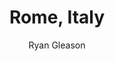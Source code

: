 ---
title: Rome, Italy
author: Ryan Gleason
publishDate: 2021-03-02 00:00:00
img: '/assets/destinations/rome.jpg'
img_alt: Iridescent ripples of a bright blue and pink liquid
description: |
  Here we have an example of a restaurant website design 
tags:
  - Design
  - Dev
  - User Testing
---
